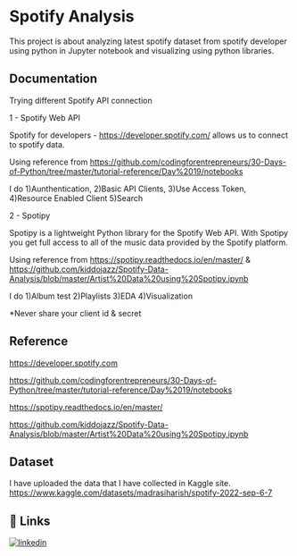 
# Spotify Analysis

This project is about analyzing latest spotify dataset from spotify developer using python in Jupyter notebook and visualizing using python libraries.

## Documentation

Trying different Spotify API connection

1 - Spotify Web API

Spotify for developers - https://developer.spotify.com/ allows us to connect to spotify data. 

Using reference from https://github.com/codingforentrepreneurs/30-Days-of-Python/tree/master/tutorial-reference/Day%2019/notebooks

I do 1)Aunthentication, 2)Basic API Clients, 3)Use Access Token, 4)Resource Enabled Client 5)Search

2 - Spotipy

Spotipy is a lightweight Python library for the Spotify Web API. With Spotipy you get full access to all of the music data provided by the Spotify platform.

Using reference from https://spotipy.readthedocs.io/en/master/ & https://github.com/kiddojazz/Spotify-Data-Analysis/blob/master/Artist%20Data%20using%20Spotipy.ipynb

I do 1)Album test 2)Playlists 3)EDA 4)Visualization

*Never share your client id & secret
## Reference
https://developer.spotify.com

https://github.com/codingforentrepreneurs/30-Days-of-Python/tree/master/tutorial-reference/Day%2019/notebooks

https://spotipy.readthedocs.io/en/master/ 

https://github.com/kiddojazz/Spotify-Data-Analysis/blob/master/Artist%20Data%20using%20Spotipy.ipynb
## Dataset
I have uploaded the data that I have collected in Kaggle site.
https://www.kaggle.com/datasets/madrasiharish/spotify-2022-sep-6-7
## 🔗 Links
[![linkedin](https://img.shields.io/badge/linkedin-0A66C2?style=for-the-badge&logo=linkedin&logoColor=white)](https://www.linkedin.com/in/madrasiharish/)
